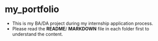 # my_portfolio
+ This is my BA/DA project during my internship application process.
+ Please read the **README**/ **MARKDOWN** file in each folder first to understand the content.
